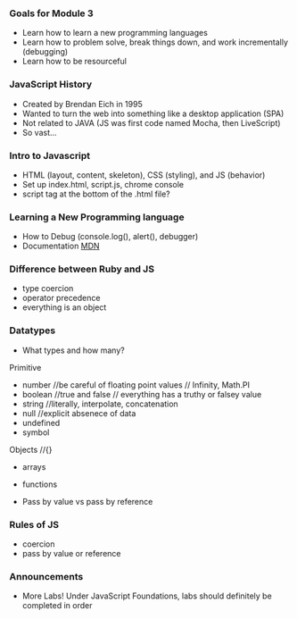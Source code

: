 ### Goals for Module 3
- Learn how to learn a new programming languages
- Learn how to problem solve, break things down, and work incrementally (debugging)
- Learn how to be resourceful

### JavaScript History
- Created by Brendan Eich in 1995
- Wanted to turn the web into something like a desktop application (SPA)
- Not related to JAVA (JS was first code named Mocha, then LiveScript)
- So vast...

### Intro to Javascript
- HTML (layout, content, skeleton), CSS (styling), and JS (behavior)
- Set up index.html, script.js, chrome console
- script tag at the bottom of the .html file?

### Learning a New Programming language
- How to Debug (console.log(), alert(), debugger)
- Documentation [MDN]((https://developer.mozilla.org/en-US/))

### Difference between Ruby and JS
- type coercion
- operator precedence
- everything is an object

### Datatypes
- What types and how many?

Primitive
- number //be careful of floating point values
// Infinity, Math.PI
- boolean //true and false
// everything has a truthy or falsey value
- string //literally, interpolate, concatenation
- null //explicit absenece of data
- undefined
- symbol


Objects //{}
- arrays
- functions


- Pass by value vs pass by reference

### Rules of JS
- coercion
- pass by value or reference


### Announcements
- More Labs! Under JavaScript Foundations, labs should definitely be completed in order
